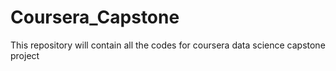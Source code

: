 # Coursera_Capstone
This repository will contain all the codes for coursera data science capstone project
